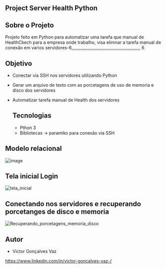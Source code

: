 ## Project Server Health Python

## Sobre o Projeto
Projeto feito em Python para automatizar uma tarefa que manual de HealthCkech para a empresa onde trabalho, visa elimnar a tarefa manual de conexão em varios servidores-6,,,,,,,,,,,,,,,,,,,,,,,,,,,,,,,,,,,,,,,,,,,,,,,,,,,,,,,
6

## Objetivo
- Conectar via SSH nos servidores utilizando Python
- Gerar um arquivo de texto com as porcetagens de uso de memoria e disco dos servidores
- Automatizar tarefa manual de Health dos servidores

  ## Tecnologias
  - Pthon 3
  - Bibliotecas -> paramiko para conexão via SSH

## Modelo relacional
![image](https://github.com/victorvaz001/Server-Health-Checker-python/assets/42657636/c07a1730-fd09-4df1-8259-9e522cd47c00)



## Tela inicial Login
![tela_inicial](https://github.com/victorvaz001/Server-Health-Checker-python/assets/42657636/e36bfc15-bc57-4a23-ba49-b724579b49f3)

## Conectando nos servidores e recuperando porcetanges de disco e memoria
![Recuperando_porcetagens_memoria_disco](https://github.com/victorvaz001/Server-Health-Checker-python/assets/42657636/0230fb62-be11-4ba4-8674-3a87e02490a2)


## Autor
- Victor Gonçalves Vaz

https://www.linkedin.com/in/victor-goncalves-vaz-/

